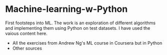 # Machine-learning-w-Python
First footsteps into ML. 
The work is an exploration of different algorithms and implementing them using Python on test datasets. I have used the vaious content here.
  - All the exercises from Andrew Ng's ML course in Coursera but in Python
  - Other sources
